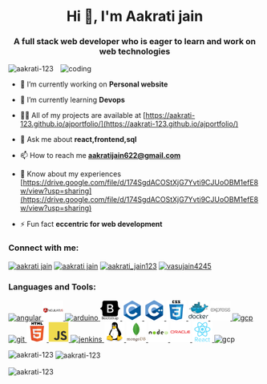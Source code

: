 
<h1 align="center">Hi 👋, I'm Aakrati jain</h1>
<h3 align="center">A full stack web developer who is eager to learn and work on web technologies</h3>

<img align = "right" alt = "coding" width ="400" src="https://cdn.dribbble.com/users/1063314/screenshots/3020974/tdsocial_dribbble.gif">

<p align="left"> <img src="https://komarev.com/ghpvc/?username=aakrati-123&label=Profile%20views&color=0e75b6&style=flat" alt="aakrati-123" /> </p>

- 🔭 I’m currently working on **Personal website**

- 🌱 I’m currently learning **Devops**

- 👨‍💻 All of my projects are available at [https://aakrati-123.github.io/ajportfolio/](https://aakrati-123.github.io/ajportfolio/)

- 💬 Ask me about **react,frontend,sql**

- 📫 How to reach me **aakratijain622@gmail.com**

- 📄 Know about my experiences [https://drive.google.com/file/d/174SgdACOStXjG7Yvti9CJUoOBM1efE8w/view?usp=sharing](https://drive.google.com/file/d/174SgdACOStXjG7Yvti9CJUoOBM1efE8w/view?usp=sharing)

- ⚡ Fun fact **eccentric for web development**

<h3 align="left">Connect with me:</h3>
<p align="left">
<a href="https://www.linkedin.com/in/aakrati-jain-69158721b/" target="blank"><img align="center" src="https://raw.githubusercontent.com/rahuldkjain/github-profile-readme-generator/master/src/images/icons/Social/linked-in-alt.svg" alt="aakrati jain" height="30" width="40" /></a>
<a href="https://www.hackerrank.com/aakrati jain" target="blank"><img align="center" src="https://raw.githubusercontent.com/rahuldkjain/github-profile-readme-generator/master/src/images/icons/Social/hackerrank.svg" alt="aakrati jain" height="30" width="40" /></a>
<a href="https://www.leetcode.com/aakrati_jain123" target="blank"><img align="center" src="https://raw.githubusercontent.com/rahuldkjain/github-profile-readme-generator/master/src/images/icons/Social/leet-code.svg" alt="aakrati_jain123" height="30" width="40" /></a>
<a href="https://auth.geeksforgeeks.org/user/vasujain4245" target="blank"><img align="center" src="https://raw.githubusercontent.com/rahuldkjain/github-profile-readme-generator/master/src/images/icons/Social/geeks-for-geeks.svg" alt="vasujain4245" height="30" width="40" /></a>
</p>

<h3 align="left">Languages and Tools:</h3>
<p align="left"> <a href="https://angular.io" target="_blank" rel="noreferrer"> <img src="https://angular.io/assets/images/logos/angular/angular.svg" alt="angular" width="40" height="40"/> </a> <a href="https://angular.io" target="_blank" rel="noreferrer"> <img src="https://raw.githubusercontent.com/devicons/devicon/master/icons/angularjs/angularjs-original-wordmark.svg" alt="angularjs" width="40" height="40"/> </a> <a href="https://www.arduino.cc/" target="_blank" rel="noreferrer"> <img src="https://cdn.worldvectorlogo.com/logos/arduino-1.svg" alt="arduino" width="40" height="40"/> </a> <a href="https://getbootstrap.com" target="_blank" rel="noreferrer"> <img src="https://raw.githubusercontent.com/devicons/devicon/master/icons/bootstrap/bootstrap-plain-wordmark.svg" alt="bootstrap" width="40" height="40"/> </a> <a href="https://www.cprogramming.com/" target="_blank" rel="noreferrer"> <img src="https://raw.githubusercontent.com/devicons/devicon/master/icons/c/c-original.svg" alt="c" width="40" height="40"/> </a> <a href="https://www.w3schools.com/cpp/" target="_blank" rel="noreferrer"> <img src="https://raw.githubusercontent.com/devicons/devicon/master/icons/cplusplus/cplusplus-original.svg" alt="cplusplus" width="40" height="40"/> </a> <a href="https://www.w3schools.com/css/" target="_blank" rel="noreferrer"> <img src="https://raw.githubusercontent.com/devicons/devicon/master/icons/css3/css3-original-wordmark.svg" alt="css3" width="40" height="40"/> </a> <a href="https://www.docker.com/" target="_blank" rel="noreferrer"> <img src="https://raw.githubusercontent.com/devicons/devicon/master/icons/docker/docker-original-wordmark.svg" alt="docker" width="40" height="40"/> </a> <a href="https://expressjs.com" target="_blank" rel="noreferrer"> <img src="https://raw.githubusercontent.com/devicons/devicon/master/icons/express/express-original-wordmark.svg" alt="express" width="40" height="40"/> </a> <a href="https://cloud.google.com" target="_blank" rel="noreferrer"> <img src="https://www.vectorlogo.zone/logos/google_cloud/google_cloud-icon.svg" alt="gcp" width="40" height="40"/> </a> <a href="https://git-scm.com/" target="_blank" rel="noreferrer"> <img src="https://www.vectorlogo.zone/logos/git-scm/git-scm-icon.svg" alt="git" width="40" height="40"/> </a> <a href="https://www.w3.org/html/" target="_blank" rel="noreferrer"> <img src="https://raw.githubusercontent.com/devicons/devicon/master/icons/html5/html5-original-wordmark.svg" alt="html5" width="40" height="40"/> </a> <a href="https://developer.mozilla.org/en-US/docs/Web/JavaScript" target="_blank" rel="noreferrer"> <img src="https://raw.githubusercontent.com/devicons/devicon/master/icons/javascript/javascript-original.svg" alt="javascript" width="40" height="40"/> </a> <a href="https://www.jenkins.io" target="_blank" rel="noreferrer"> <img src="https://www.vectorlogo.zone/logos/jenkins/jenkins-icon.svg" alt="jenkins" width="40" height="40"/> </a> <a href="https://www.linux.org/" target="_blank" rel="noreferrer"> <img src="https://raw.githubusercontent.com/devicons/devicon/master/icons/linux/linux-original.svg" alt="linux" width="40" height="40"/> </a> <a href="https://www.mongodb.com/" target="_blank" rel="noreferrer"> <img src="https://raw.githubusercontent.com/devicons/devicon/master/icons/mongodb/mongodb-original-wordmark.svg" alt="mongodb" width="40" height="40"/> </a> <a href="https://nodejs.org" target="_blank" rel="noreferrer"> <img src="https://raw.githubusercontent.com/devicons/devicon/master/icons/nodejs/nodejs-original-wordmark.svg" alt="nodejs" width="40" height="40"/> </a> <a href="https://www.oracle.com/" target="_blank" rel="noreferrer"> <img src="https://raw.githubusercontent.com/devicons/devicon/master/icons/oracle/oracle-original.svg" alt="oracle" width="40" height="40"/> </a> <a href="https://reactjs.org/" target="_blank" rel="noreferrer"> <img src="https://raw.githubusercontent.com/devicons/devicon/master/icons/react/react-original-wordmark.svg" alt="react" width="40" height="40"/> </a> <img src="https://www.vectorlogo.zone/logos/google_cloud/google_cloud-icon.svg" alt="gcp" width="40" height="40"/></p>

<p><img align="left" src="https://github-readme-stats.vercel.app/api/top-langs?username=aakrati-123&show_icons=true&locale=en&layout=compact" alt="aakrati-123" /></p>

<p>&nbsp;<img align="center" src="https://github-readme-stats.vercel.app/api?username=aakrati-123&show_icons=true&locale=en" alt="aakrati-123" /></p>

<p><img align="center" src="https://github-readme-streak-stats.herokuapp.com/?user=aakrati-123&" alt="aakrati-123" /></p>
